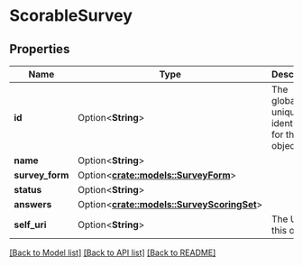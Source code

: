 # ScorableSurvey

## Properties

Name | Type | Description | Notes
------------ | ------------- | ------------- | -------------
**id** | Option<**String**> | The globally unique identifier for the object. | [optional][readonly]
**name** | Option<**String**> |  | [optional]
**survey_form** | Option<[**crate::models::SurveyForm**](SurveyForm.md)> |  | [optional]
**status** | Option<**String**> |  | [optional]
**answers** | Option<[**crate::models::SurveyScoringSet**](SurveyScoringSet.md)> |  | [optional]
**self_uri** | Option<**String**> | The URI for this object | [optional][readonly]

[[Back to Model list]](../README.md#documentation-for-models) [[Back to API list]](../README.md#documentation-for-api-endpoints) [[Back to README]](../README.md)


